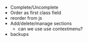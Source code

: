 - Complete/Uncomplete
- Order as first class field
- reorder from js
- Add/delete/manage sections
  - can we use use contextmenu?
- backups
